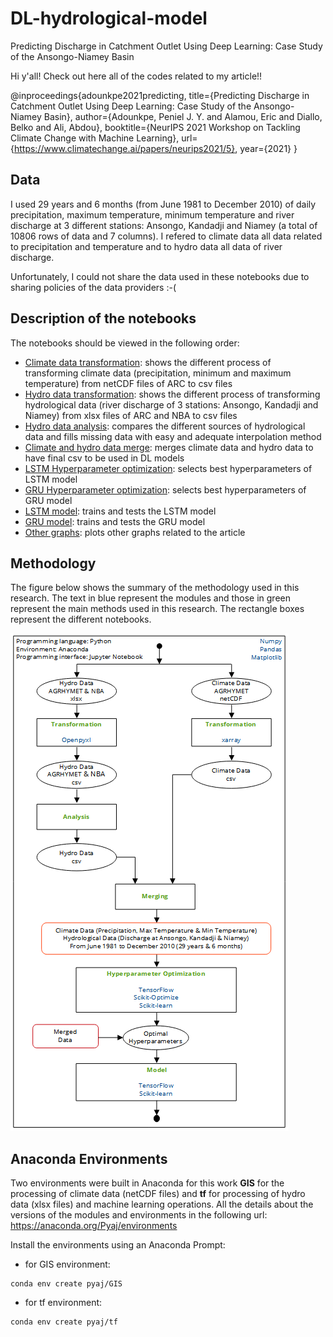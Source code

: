 # DL-hydrological-model
 Predicting Discharge in Catchment Outlet Using Deep Learning: Case Study of the Ansongo-Niamey Basin

Hi y'all! Check out here all of the codes related to my article!!


@inproceedings{adounkpe2021predicting,
  title={Predicting Discharge in Catchment Outlet Using Deep Learning: Case Study of the Ansongo-Niamey Basin},
  author={Adounkpe, Peniel J. Y. and Alamou, Eric and Diallo, Belko and Ali, Abdou},
  booktitle={NeurIPS 2021 Workshop on Tackling Climate Change with Machine Learning},
  url={https://www.climatechange.ai/papers/neurips2021/5},
  year={2021}
}

## Data

I used 29 years and 6 months (from June 1981 to December 2010) of daily precipitation, maximum temperature, minimum temperature and river discharge at 3 different stations: Ansongo, Kandadji and Niamey (a total of 10806 rows of data and 7 columns). I refered to climate data all data related to precipitation and temperature and to hydro data all data of river discharge.

Unfortunately, I could not share the data used in these notebooks due to sharing policies of the data providers :-(

## Description of the notebooks

The notebooks should be viewed in the following order:

- [Climate data transformation](./1_climate_data_netcdf_to_csv.ipynb): shows the different process of transforming climate data (precipitation, minimum and maximum temperature) from netCDF files of ARC to csv files
- [Hydro data transformation](./2_hydro_data_xlsx_to_csv.ipynb): shows the different process of transforming hydrological data (river discharge of 3 stations: Ansongo, Kandadji and Niamey) from xlsx files of ARC and NBA to csv files
- [Hydro data analysis](./3_hydro_data_analysis.ipynb): compares the different sources of hydrological data and fills missing data with easy and adequate interpolation method
- [Climate and hydro data merge](./4_merge_climate_and_hydro_data.ipynb): merges climate data and hydro data to have final csv to be used in DL models
- [LSTM Hyperparameter optimization](./5_hyper_parameters_lstm.ipynb): selects best hyperparameters of LSTM model
- [GRU Hyperparameter optimization](./6_hyper_parameters_gru.ipynb): selects best hyperparameters of GRU model
- [LSTM model](./7_lstm_model.ipynb): trains and tests the LSTM model
- [GRU model](./8_lstm_model.ipynb): trains and tests the GRU model
- [Other graphs](./9_additional_graphs.ipynb): plots other graphs related to the article

## Methodology

The figure below shows the summary of the methodology used in this research. The text in blue represent the modules and those in green represent the main methods used in this research. The rectangle boxes represent the different notebooks.

![Methods](./images/method.png)

## Anaconda Environments

Two environments were built in Anaconda for this work **GIS** for the processing of climate data (netCDF files) and **tf** for processing of hydro data (xlsx files) and machine learning operations. All the details about the versions of the modules and environments in the following url: https://anaconda.org/Pyaj/environments

Install the environments using an Anaconda Prompt:

- for GIS environment:
```
conda env create pyaj/GIS
```
- for tf environment:
```
conda env create pyaj/tf
```
